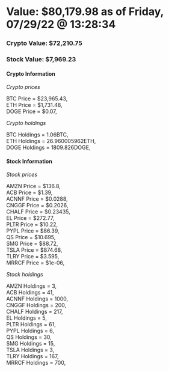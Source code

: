 # Value: $80,179.98 as of Friday, 07/29/22 @ 13:28:34 

### Crypto Value: $72,210.75

### Stock Value: $7,969.23

#### Crypto Information 
*Crypto prices* 

BTC Price = $23,965.43,  
ETH Price = $1,731.48,  
DOGE Price = $0.07,  


*Crypto holdings* 

BTC Holdings = 1.06BTC,  
ETH Holdings = 26.960005962ETH,  
DOGE Holdings = 1809.826DOGE,  


#### Stock Information 

*Stock prices* 

AMZN Price = $136.8,  
ACB Price = $1.39,  
ACNNF Price = $0.0288,  
CNGGF Price = $0.2026,  
CHALF Price = $0.23435,  
EL Price = $272.77,  
PLTR Price = $10.22,  
PYPL Price = $86.39,  
QS Price = $10.695,  
SMG Price = $88.72,  
TSLA Price = $874.68,  
TLRY Price = $3.595,  
MRRCF Price = $1e-06,  


*Stock holdings* 

AMZN Holdings = 3,  
ACB Holdings = 41,  
ACNNF Holdings = 1000,  
CNGGF Holdings = 200,  
CHALF Holdings = 217,  
EL Holdings = 5,  
PLTR Holdings = 61,  
PYPL Holdings = 6,  
QS Holdings = 30,  
SMG Holdings = 15,  
TSLA Holdings = 3,  
TLRY Holdings = 167,  
MRRCF Holdings = 700,  


